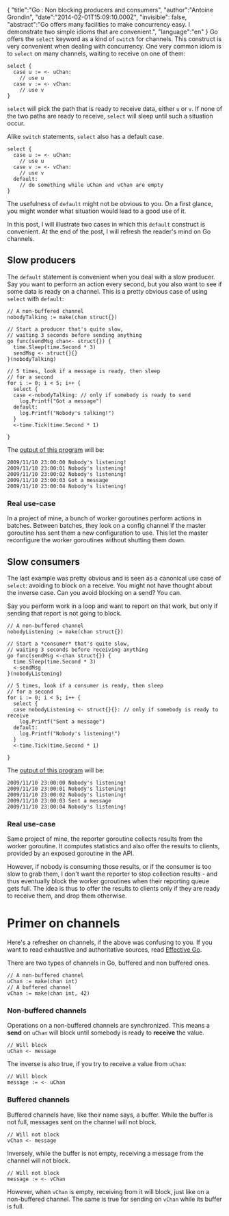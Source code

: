 {
    "title":"Go : Non blocking producers and consumers",
    "author":"Antoine Grondin",
    "date":"2014-02-01T15:09:10.000Z",
    "invisible": false,
    "abstract":"Go offers many facilities to make concurrency easy. I demonstrate two simple idioms that are convenient.",
    "language":"en"
}
Go offers the `select` keyword as a kind of `switch` for channels. This
construct is very convenient when dealing with concurrency.  One very
common idiom is to `select` on many channels, waiting to receive on one
 of them:

```
select {
  case u := <- uChan:
    // use u
  case v := <- vChan:
    // use v
}
```

`select` will pick the path that is ready to receive data, either `u` or
`v`.  If none of the two paths are ready to receive, `select` will sleep
until such a situation occur.

Alike `switch` statements, `select` also has a default case.

```
select {
  case u := <- uChan:
    // use u
  case v := <- vChan:
    // use v
  default:
    // do something while uChan and vChan are empty
}
```

The usefulness of `default` might not be obvious to you.  On a first glance,
you might wonder what situation would lead to a good use of it.

In this post, I will illustrate two cases in which this `default` construct is
convenient.  At the end of the post, I will refresh the reader's mind on
Go channels.

## Slow producers

The `default` statement is convenient when you deal with a slow producer.
Say you want to perform an action every second, but you also want to see if
some data is ready on a channel.  This is a pretty obvious case of using
`select` with `default`:

```
// A non-buffered channel
nobodyTalking := make(chan struct{})

// Start a producer that's quite slow,
// waiting 3 seconds before sending anything
go func(sendMsg chan<- struct{}) {
  time.Sleep(time.Second * 3)
  sendMsg <- struct{}{}
}(nobodyTalking)

// 5 times, look if a message is ready, then sleep
// for a second
for i := 0; i < 5; i++ {
  select {
  case <-nobodyTalking: // only if somebody is ready to send
    log.Printf("Got a message")
  default:
    log.Printf("Nobody's talking!")
  }
  <-time.Tick(time.Second * 1)

}
```
The [output of this program](http://play.golang.org/p/KemjPa-fDz) will be:

```
2009/11/10 23:00:00 Nobody's listening!
2009/11/10 23:00:01 Nobody's listening!
2009/11/10 23:00:02 Nobody's listening!
2009/11/10 23:00:03 Got a message
2009/11/10 23:00:04 Nobody's listening!
```

### Real use-case

In a project of mine, a bunch of worker goroutines perform actions in batches.
Between batches, they look on a config channel if the master goroutine has sent
them a new configuration to use.  This let the master reconfigure the worker
goroutines without shutting them down.

## Slow consumers

The last example was pretty obvious and is seen as a canonical use case
of `select`: avoiding to block on a receive.  You might not have thought
about the inverse case.  Can you avoid blocking on a send? You can.

Say you perform work in a loop and want to report on that work, but only
if sending that report is not going to block.

```
// A non-buffered channel
nobodyListening := make(chan struct{})

// Start a *consumer* that's quite slow,
// waiting 3 seconds before receiving anything
go func(sendMsg <-chan struct{}) {
  time.Sleep(time.Second * 3)
  <-sendMsg
}(nobodyListening)

// 5 times, look if a consumer is ready, then sleep
// for a second
for i := 0; i < 5; i++ {
  select {
  case nobodyListening <- struct{}{}: // only if somebody is ready to receive
    log.Printf("Sent a message")
  default:
    log.Printf("Nobody's listening!")
  }
  <-time.Tick(time.Second * 1)

}
```
The [output of this program](http://play.golang.org/p/-U91BOUdih) will be:

```
2009/11/10 23:00:00 Nobody's listening!
2009/11/10 23:00:01 Nobody's listening!
2009/11/10 23:00:02 Nobody's listening!
2009/11/10 23:00:03 Sent a message
2009/11/10 23:00:04 Nobody's listening!
```

### Real use-case

Same project of mine, the reporter goroutine collects results from the worker
goroutine.  It computes statistics and also offer the results to clients,
provided by an exposed goroutine in the API.

However, if nobody is consuming
those results, or if the consumer is too slow to grab them, I don't want
the reporter to stop collection results - and thus eventually block the
worker goroutines when their reporting queue gets full.  The idea is thus
to offer the results to clients only if they are ready to receive them, and
drop them otherwise.

# Primer on channels

Here's a refresher on channels, if the above was confusing to you. If you
want to read exhaustive and authoritative sources, read [Effective Go](http://golang.org/doc/effective_go.html#concurrency).

There are two types of channels in Go, buffered and non buffered ones.

```
// A non-buffered channel
uChan := make(chan int)
// A buffered channel
vChan := make(chan int, 42)
```

### Non-buffered channels

Operations on a non-buffered channels are synchronized.  This means a
__send__ on `uChan` will block until somebody is ready to __receive__ the
value.

```
// Will block
uChan <- message
```

The inverse is also true, if you try to receive a value from `uChan`:

```
// Will block
message := <- uChan
```

### Buffered channels

Buffered channels have, like their name says, a buffer.  While the buffer
is not full, messages sent on the channel will not block.

```
// Will not block
vChan <- message
```

Inversely, while the buffer is not empty, receiving a message from the
channel will not block.

```
// Will not block
message := <- vChan
```

However, when `vChan` is empty, receiving from it will block, just like on
a non-buffered channel.  The same is true for sending on `vChan` while its buffer
is full.
